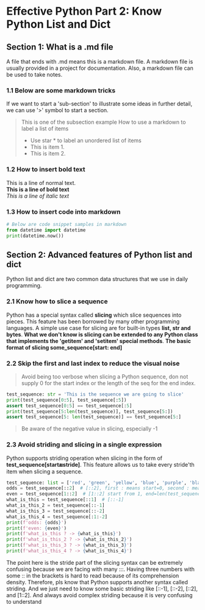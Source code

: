 # Effective Python Part 2:  Know Python List and Dict
## Section 1: What is a .md file
A file that ends with .md means this is a markdown file. A markdown file is usually
provided in a project for documentation. Also, a markdown file can be used to take
notes.
### 1.1 Below are some markdown tricks
If we want to start a 'sub-section' to illustrate some ideas in further detail, we
can use '>' symbol to start a section.
> This is one of the subsection example
> How to use a markdown to label a list of items
> * Use star * to label an unordered list of items
> * This is item 1.
> * This is item 2.

### 1.2 How to insert bold text
This is a line of normal text.\
**This is a line of bold text**\
*This is a line of italic text*

### 1.3 How to insert code into markdown
```python
# Below are code snippet samples in markdown
from datetime import datetime
print(datetime.now())
```

## Section 2: Advanced features of Python list and dict
Python list and dict are two common data structures that we use in daily programming.
### 2.1 Know how to slice a sequence
Python has a special syntax called **slicing** which slice sequences into pieces. This feature has been borrowed by many 
other programming languages. A simple use case for slicing are for built-in types **list, str and bytes**. **What we don't
know is slicing can be extended to any Python class that implements the 'getitem' and 'setitem' special methods**.
**The basic format of slicing some_sequence[start: end]**
### 2.2 Skip the first and last index to reduce the visual noise
> Avoid being too verbose when slicing a Python sequence, don not supply 0 for the start index or the length of the seq
> for the end index.
```python
test_sequence: str = 'This is the sequence we are going to slice'
print(test_sequence[0:5], test_sequence[:5])
assert test_sequence[0:5] == test_sequence[:5]
print(test_sequence[5:len(test_sequence)], test_sequence[5:])
assert test_sequence[5: len(test_sequence)] == test_sequence[5:]
```
> Be aware of the negative value in slicing, especially -1

### 2.3 Avoid striding and slicing in a single expression
Python supports striding operation when slicing in the form of **test_sequence[start:end:stride]**. This feature allows
us to take every stride'th item when slicing a sequence.
```python
test_sequence: list = ['red', 'green', 'yellow', 'blue', 'purple', 'black', 'orange']
odds = test_sequence[::2]  # [::2], first : means start=0, second : means end=len(test_sequence), stride=2
even = test_sequence[1::2]  # [1::2] start from 1, end=len(test_sequence), stride=2
what_is_this = test_sequence[::1]  # [::-1]
what_is_this_2 = test_sequence[::-1]
what_is_this_3 = test_sequence[::-2]
what_is_this_4 = test_sequence[:1:-2]
print(f'odds: {odds}')
print(f'even: {even}')
print(f'what_is_this ? -> {what_is_this}')
print(f'what_is_this_2 ? -> {what_is_this_2}')
print(f'what_is_this_3 ? -> {what_is_this_3}')
print(f'what_is_this_4 ? -> {what_is_this_4}')
```
The point here is the stride part of the slicing syntax can be extremely confusing because we are facing with many :::.
Having three numbers with some :: in the brackets is hard to read because of its comprehension density. Therefore, pls 
know that Python supports another syntax called striding. And we just need to know some basic striding like [::-1], 
[::-2], [::2], and [1::2]. And always avoid complex striding because it is very confusing to understand